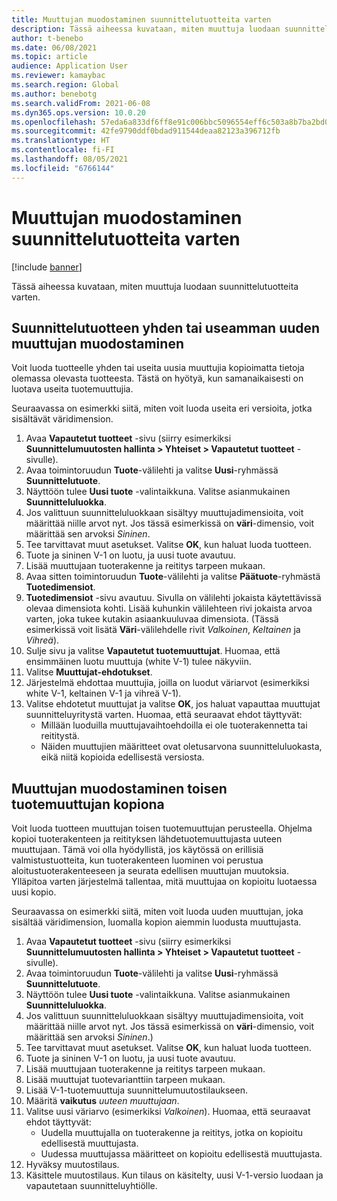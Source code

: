 ```yaml
---
title: Muuttujan muodostaminen suunnittelutuotteita varten
description: Tässä aiheessa kuvataan, miten muuttuja luodaan suunnittelutuotteita varten
author: t-benebo
ms.date: 06/08/2021
ms.topic: article
audience: Application User
ms.reviewer: kamaybac
ms.search.region: Global
ms.author: benebotg
ms.search.validFrom: 2021-06-08
ms.dyn365.ops.version: 10.0.20
ms.openlocfilehash: 57eda6a833df6ff8e91c006bbc5096554eff6c503a8b7ba2bd0b13e2f8e98f56
ms.sourcegitcommit: 42fe9790ddf0bdad911544deaa82123a396712fb
ms.translationtype: HT
ms.contentlocale: fi-FI
ms.lasthandoff: 08/05/2021
ms.locfileid: "6766144"
---
```

# <a name="generate-variants-for-engineering-products"></a>Muuttujan muodostaminen suunnittelutuotteita varten

[!include [banner](../includes/banner.md)]

Tässä aiheessa kuvataan, miten muuttuja luodaan suunnittelutuotteita varten.

## <a name="generate-one-or-more-new-variants-of-an-engineering-product"></a>Suunnittelutuotteen yhden tai useamman uuden muuttujan muodostaminen

Voit luoda tuotteelle yhden tai useita uusia muuttujia kopioimatta tietoja olemassa olevasta tuotteesta. Tästä on hyötyä, kun samanaikaisesti on luotava useita tuotemuuttujia.

Seuraavassa on esimerkki siitä, miten voit luoda useita eri versioita, jotka sisältävät väridimension.

1. Avaa **Vapautetut tuotteet** -sivu (siirry esimerkiksi **Suunnittelumuutosten hallinta \> Yhteiset \> Vapautetut tuotteet** -sivulle).
1. Avaa toimintoruudun **Tuote**-välilehti ja valitse **Uusi**-ryhmässä **Suunnittelutuote**.
1. Näyttöön tulee **Uusi tuote** -valintaikkuna. Valitse asianmukainen **Suunnitteluluokka**.
1. Jos valittuun suunnitteluluokkaan sisältyy muuttujadimensioita, voit määrittää niille arvot nyt. Jos tässä esimerkissä on **väri**-dimensio, voit määrittää sen arvoksi *Sininen*.
1. Tee tarvittavat muut asetukset. Valitse **OK**, kun haluat luoda tuotteen.
1. Tuote ja sininen V-1 on luotu, ja uusi tuote avautuu.
1. Lisää muuttujaan tuoterakenne ja reititys tarpeen mukaan.
1. Avaa sitten toimintoruudun **Tuote**-välilehti ja valitse **Päätuote**-ryhmästä **Tuotedimensiot**.
1. **Tuotedimensiot** -sivu avautuu. Sivulla on välilehti jokaista käytettävissä olevaa dimensiota kohti. Lisää kuhunkin välilehteen rivi jokaista arvoa varten, joka tukee kutakin asiaankuuluvaa dimensiota. (Tässä esimerkissä voit lisätä **Väri**-välilehdelle rivit *Valkoinen*, *Keltainen* ja *Vihreä*).
1. Sulje sivu ja valitse **Vapautetut tuotemuuttujat**. Huomaa, että ensimmäinen luotu muuttuja (white V-1) tulee näkyviin.
1. Valitse **Muuttujat-ehdotukset**.
1. Järjestelmä ehdottaa muuttujia, joilla on luodut väriarvot (esimerkiksi white V-1, keltainen V-1 ja vihreä V-1).
1. Valitse ehdotetut muuttujat ja valitse **OK**, jos haluat vapauttaa muuttujat suunnitteluyritystä varten. Huomaa, että seuraavat ehdot täyttyvät: 
    - Millään luoduilla muuttujavaihtoehdoilla ei ole tuoterakennetta tai reititystä.
    - Näiden muuttujien määritteet ovat oletusarvona suunnitteluluokasta, eikä niitä kopioida edellisestä versiosta.

## <a name="generate-a-variant-as-a-copy-of-another-product-variant"></a>Muuttujan muodostaminen toisen tuotemuuttujan kopiona

Voit luoda tuotteen muuttujan toisen tuotemuuttujan perusteella. Ohjelma kopioi tuoterakenteen ja reitityksen lähdetuotemuuttujasta uuteen muuttujaan. Tämä voi olla hyödyllistä, jos käytössä on erillisiä valmistustuotteita, kun tuoterakenteen luominen voi perustua aloitustuoterakenteeseen ja seurata edellisen muuttujan muutoksia. Ylläpitoa varten järjestelmä tallentaa, mitä muuttujaa on kopioitu luotaessa uusi kopio.

Seuraavassa on esimerkki siitä, miten voit luoda uuden muuttujan, joka sisältää väridimension, luomalla kopion aiemmin luodusta muuttujasta.

1. Avaa **Vapautetut tuotteet** -sivu (siirry esimerkiksi **Suunnittelumuutosten hallinta \> Yhteiset \> Vapautetut tuotteet** -sivulle).
1. Avaa toimintoruudun **Tuote**-välilehti ja valitse **Uusi**-ryhmässä **Suunnittelutuote**.
1. Näyttöön tulee **Uusi tuote** -valintaikkuna. Valitse asianmukainen **Suunnitteluluokka**.
1. Jos valittuun suunnitteluluokkaan sisältyy muuttujadimensioita, voit määrittää niille arvot nyt. Jos tässä esimerkissä on **väri**-dimensio, voit määrittää sen arvoksi *Sininen*.)
1. Tee tarvittavat muut asetukset. Valitse **OK**, kun haluat luoda tuotteen.
1. Tuote ja sininen V-1 on luotu, ja uusi tuote avautuu.
1. Lisää muuttujaan tuoterakenne ja reititys tarpeen mukaan.
1. Lisää muuttujat tuotevarianttiin tarpeen mukaan.
1. Lisää V-1-tuotemuuttuja suunnittelumuutostilaukseen.
1. Määritä **vaikutus** *uuteen muuttujaan*.
1. Valitse uusi väriarvo (esimerkiksi *Valkoinen*). Huomaa, että seuraavat ehdot täyttyvät: 
    - Uudella muuttujalla on tuoterakenne ja reititys, jotka on kopioitu edellisestä muuttujasta.
    - Uudessa muuttujassa määritteet on kopioitu edellisestä muuttujasta.
1. Hyväksy muutostilaus.
1. Käsittele muutostilaus. Kun tilaus on käsitelty, uusi V-1-versio luodaan ja vapautetaan suunnitteluyhtiölle.
